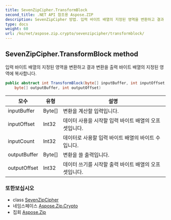 ```yaml
---
title: SevenZipCipher.TransformBlock
second_title: .NET API 참조용 Aspose.ZIP
description: SevenZipCipher 방법. 입력 바이트 배열의 지정된 영역을 변환하고 결과 변환을 출력 바이트 배열의 지정된 영역에 복사합니다.
type: docs
weight: 60
url: /ko/net/aspose.zip.crypto/sevenzipcipher/transformblock/
---
```

## SevenZipCipher.TransformBlock method

입력 바이트 배열의 지정된 영역을 변환하고 결과 변환을 출력 바이트 배열의 지정된 영역에 복사합니다.

```csharp
public abstract int TransformBlock(byte[] inputBuffer, int inputOffset, int inputCount, 
    byte[] outputBuffer, int outputOffset)
```

| 모수 | 유형 | 설명 |
| --- | --- | --- |
| inputBuffer | Byte[] | 변환을 계산할 입력입니다. |
| inputOffset | Int32 | 데이터 사용을 시작할 입력 바이트 배열의 오프셋입니다. |
| inputCount | Int32 | 데이터로 사용할 입력 바이트 배열의 바이트 수입니다. |
| outputBuffer | Byte[] | 변환을 쓸 출력입니다. |
| outputOffset | Int32 | 데이터 쓰기를 시작할 출력 바이트 배열의 오프셋입니다. |

### 또한보십시오

* class [SevenZipCipher](../)
* 네임스페이스 [Aspose.Zip.Crypto](../../sevenzipcipher/)
* 집회 [Aspose.Zip](../../../)



